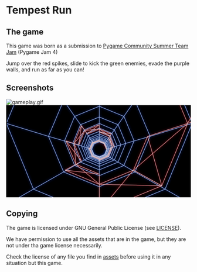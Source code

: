 # Tempest Run

## The game

This game was born as a submission to [Pygame Community Summer Team Jam](https://itch.io/jam/pygame-community-summer-team-jam) (Pygame Jam 4)

Jump over the red spikes, slide to kick the green enemies, evade the purple walls, and run as far as you can!

## Screenshots

![gameplay.gif](metadata/en-US/images/phoneScreenshots/gameplay.gif?raw=true "gameplay")
![zoom.gif](metadata/en-US/images/phoneScreenshots/zoom.gif?raw=true "zoom")

## Copying

The game is licensed under GNU General Public License (see [LICENSE](LICENSE)).

We have permission to use all the assets that are in the game, but they are not under tha game license necessarily.

Check the license of any file you find in [assets](assets) before using it in any situation but this game.
